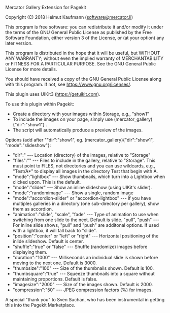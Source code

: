 Mercator Gallery Extension for Pagekit

Copyright (C) 2018 Helmut Kaufmann (software@mercator.li)

This program is free software: you can redistribute it and/or modify
it under the terms of the GNU General Public License as published by
the Free Software Foundation, either version 3 of the License, or
(at your option) any later version.

This program is distributed in the hope that it will be useful,
but WITHOUT ANY WARRANTY; without even the implied warranty of
MERCHANTABILITY or FITNESS FOR A PARTICULAR PURPOSE.  See the
GNU General Public License for more details.

You should have received a copy of the GNU General Public License
along with this program.  If not, see <https://www.gnu.org/licenses/>.

This plugin uses UIKit3 (https://getuikit.com).

To use this plugin within Pagekit:
- Create a directory with your images within Storage, e.g., "show1"
- To include the images on your page, simply use (mercator_gallery){"dir":"show1"} .
- The script will automatically produce a preview of the images.

Options (add after ""dir":"show1", eg. (mercator_gallery){"dir":"show1", "mode":"slideshow"}:
- "dir":"<directory location>				--- Location (directory) of the images, relative to "Storage"
- "files":"<files>"							--- Files to include in the gallery, relative to "Storage". This must point to FILES, not directories and you can use wildcards, e.g., "Test/A*" to display all images in the directory Test that begin with A.
- "mode":"lightbox"		 					---	Show thumbnails, which turn into a Lightbox when clicked upon. This is the default. 
- "mode":"slider"							---	Show an inline slideshow (using UIKit's slider).
- "mode":"randomimage"						--- Show a single, random image
- "mode":"accordion-slider" or "accordion-lightbox"	---	If you have multiples galleries in a directory (one sub-directory per gallery), show them as accordion.
- "animation":"slide", "scale", "fade" 		---	Type of animation to use when switching from one slide to the next.  Default is slide.
			  "pull", "push"  				---	For inline slide shows, "pull" and "push" are additonal options. If used with a lightbox, it will fall back to "slide".
- "position":"center" or "left" or "right"	--- Horizontal positioning of the inlide slideshow. Default is center.
- "shuffle":"true" or "false"				--- Shuffle (randomize) images before displaying them.
- "duration":"1000"							--- Milliseconds an individual slide is shown before moving to the next one. Default is 3000.
- "thumbsize":"100"							---	Size of the thumbnails shown. Default is 100.
- "thumbsquare":"true"						--- Squeeze thumbnails into a square without maintaining proportions. Default is false.
- "imagesize":"2000"						---	Size of the images shown. Default is 2000.
- "compression":"50"						---	JPEG compression factors (%) for images.

A special "thank you" to Sven Suchan, who has been instrumental in getting this into the Pagekit Marketplace.